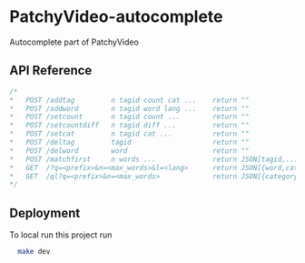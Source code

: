 
# PatchyVideo-autocomplete

Autocomplete part of PatchyVideo

## API Reference

```C++
/*
*   POST /addtag         n tagid count cat ...    return ""
*   POST /addword        n tagid word lang ...    return ""
*   POST /setcount       n tagid count ...        return ""
*   POST /setcountdiff   n tagid diff ...         return ""
*   POST /setcat         n tagid cat ...          return ""
*   POST /deltag         tagid                    return ""
*   POST /delword        word                     return ""
*   POST /matchfirst     n words ...              return JSON[tagid,...]
*   GET  /?q=<prefix>&n=<max_words>&l=<lang>      return JSON[{word,category,count},...]
*   GET  /ql?q=<prefix>&n=<max_words>             return JSON[{category,count,matched keyword,langs:[{language,word},...],alias:[word,...]},...]
*/
```

## Deployment

To local run this project run

```bash
  make dev
```
